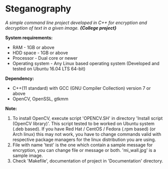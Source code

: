 # Steganography
*A simple command line project developed in C++ for encryption and decryption of text in a given image.* ***{College project}***


**System requirements:**
- RAM - 1GB or above
- HDD space - 1GB or above
- Processor - Dual core or newer
- Operating system - Any Linux based operating system (Developed and tested on Ubuntu 16.04 LTS 64-bit)

**Dependency:**
- C++(11 standard) with GCC (GNU Compiler Collection) version 7 or above
- OpenCV, OpenSSL, gtkmm

**Note:**
1. To install OpenCV, execute script 'OPENCV.SH' in directory 'Install script (OpenCV library)'. This script tested to be worked on Ubuntu system (.deb based). If you have Red Hat / CentOS / Fedora (.rpm based) (or Arch linux) this may not work, you have to change commands valid with respective package managers for the linux distribution you are using.
2. File with name 'test' is the one which contain a sample message for encryption, you can change file or message or both. 'mi_wall.jpg' is a sample image.
3. Check 'Makefile', documentation of project in 'Documentation' directory.
